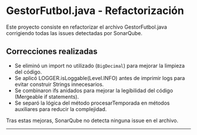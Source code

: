 # GestorFutbol.java - Refactorización

Este proyecto consiste en refactorizar el archivo GestorFutbol.java corrigiendo todas las issues detectadas por SonarQube.

## Correcciones realizadas

- Se eliminó un import no utilizado (`BigDecimal`) para mejorar la limpieza del código.
- Se aplicó LOGGER.isLoggable(Level.INFO) antes de imprimir logs para evitar construir Strings innecesarios.
- Se combinaron ifs anidados para mejorar la legibilidad del código (Mergeable if statements).
- Se separó la lógica del método procesarTemporada en métodos auxiliares para reducir la complejidad.

Tras estas mejoras, SonarQube no detecta ninguna issue en el archivo.

---